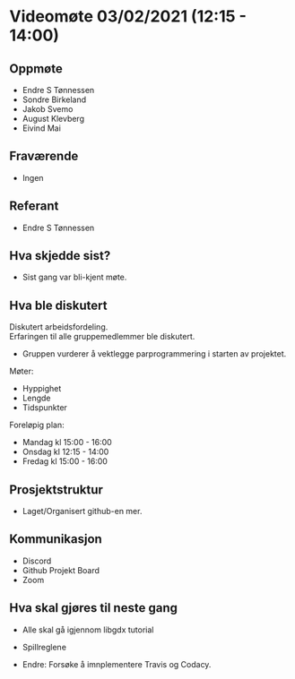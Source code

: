 # Videomøte 03/02/2021 (12:15 - 14:00)

## Oppmøte
* Endre S Tønnessen
* Sondre Birkeland
* Jakob Svemo
* August Klevberg
* Eivind Mai

## Fraværende
* Ingen

## Referant
* Endre S Tønnessen

## Hva skjedde sist?
* Sist gang var bli-kjent møte.

## Hva ble diskutert

Diskutert arbeidsfordeling. <br>
Erfaringen til alle gruppemedlemmer ble diskutert.
* Gruppen vurderer å vektlegge parprogrammering i starten av projektet. <br>

Møter: <br>
* Hyppighet
* Lengde
* Tidspunkter


Foreløpig plan:
* Mandag kl 15:00 - 16:00
* Onsdag kl 12:15 - 14:00  
* Fredag kl 15:00 - 16:00

## Prosjektstruktur
* Laget/Organisert github-en mer.

## Kommunikasjon
* Discord
* Github Projekt Board
* Zoom

## Hva skal gjøres til neste gang
* Alle skal gå igjennom libgdx tutorial
* Spillreglene

* Endre: Forsøke å imnplementere Travis og Codacy.



